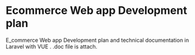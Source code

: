 # Ecommerce Web app Development plan
E_commerce Web app Development plan and technical documentation in Laravel with VUE .    .doc file is attach. 
